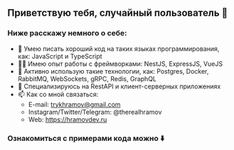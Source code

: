 ## Приветствую тебя, случайный пользователь 👋
### Ниже расскажу немного о себе:
- :rocket: Умею писать хороший код на таких языках программирования, как: JavaScript и TypeScript
- :man_student: Имею опыт работы с фреймворками: NestJS, ExpressJS, VueJS
- :muscle: Активно использую такие технологии, как: Postgres, Docker, RabbitMQ, WebSockets, gRPC, Redis, GraphQL
- :sparkling_heart: Специализируюсь на RestAPI и клиент-серверных приложениях
- 📫 Как со мной связаться: 
  - E-mail: trykhramov@gmail.com
  - Instagram/Twitter/Telegram: @therealhramov
  - Web: https://hramovdev.ru

### Ознакомиться с примерами кода можно :arrow_down:
